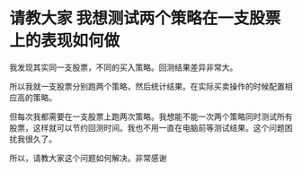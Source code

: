 # 请教大家 我想测试两个策略在一支股票上的表现如何做

我发现其实同一支股票，不同的买入策略。回测结果差异非常大。

所以我就一支股票分别跑两个策略，然后统计结果。在实际买卖操作的时候配置相应高的策略。

但每次我都需要在一支股票上跑两次策略。我想能不能一次两个策略同时测试所有股票，这样就可以节约回测时间。我也不用一直在电脑前等测试结果。这个问题困扰我很久了。

所以，请教大家这个问题如何解决。非常感谢
